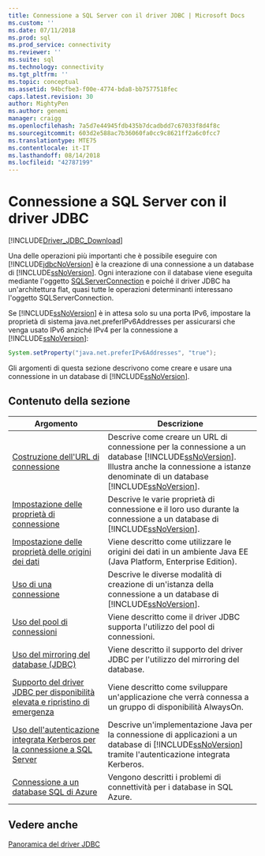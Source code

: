 ```yaml
---
title: Connessione a SQL Server con il driver JDBC | Microsoft Docs
ms.custom: ''
ms.date: 07/11/2018
ms.prod: sql
ms.prod_service: connectivity
ms.reviewer: ''
ms.suite: sql
ms.technology: connectivity
ms.tgt_pltfrm: ''
ms.topic: conceptual
ms.assetid: 94bcfbe3-f00e-4774-bda8-bb7577518fec
caps.latest.revision: 30
author: MightyPen
ms.author: genemi
manager: craigg
ms.openlocfilehash: 7a5d7e44945fdb435b7dcadbdd7c67033f8d4f8c
ms.sourcegitcommit: 603d2e588ac7b36060fa0cc9c8621ff2a6c0fcc7
ms.translationtype: MTE75
ms.contentlocale: it-IT
ms.lasthandoff: 08/14/2018
ms.locfileid: "42787199"
---
```

# <a name="connecting-to-sql-server-with-the-jdbc-driver"></a>Connessione a SQL Server con il driver JDBC
[!INCLUDE[Driver_JDBC_Download](../../includes/driver_jdbc_download.md)]

  Una delle operazioni più importanti che è possibile eseguire con [!INCLUDE[jdbcNoVersion](../../includes/jdbcnoversion_md.md)] è la creazione di una connessione a un database di [!INCLUDE[ssNoVersion](../../includes/ssnoversion-md.md)]. Ogni interazione con il database viene eseguita mediante l'oggetto [SQLServerConnection](../../connect/jdbc/reference/sqlserverconnection-class.md) e poiché il driver JDBC ha un'architettura flat, quasi tutte le operazioni determinanti interessano l'oggetto SQLServerConnection.  
  
 Se [!INCLUDE[ssNoVersion](../../includes/ssnoversion-md.md)] è in attesa solo su una porta IPv6, impostare la proprietà di sistema java.net.preferIPv6Addresses per assicurarsi che venga usato IPv6 anziché IPv4 per la connessione a [!INCLUDE[ssNoVersion](../../includes/ssnoversion-md.md)]:  
  
```java
System.setProperty("java.net.preferIPv6Addresses", "true");  
```  
  
 Gli argomenti di questa sezione descrivono come creare e usare una connessione in un database di [!INCLUDE[ssNoVersion](../../includes/ssnoversion-md.md)].  
  
## <a name="in-this-section"></a>Contenuto della sezione  
  
|Argomento|Descrizione|  
|-----------|-----------------|  
|[Costruzione dell'URL di connessione](../../connect/jdbc/building-the-connection-url.md)|Descrive come creare un URL di connessione per la connessione a un database [!INCLUDE[ssNoVersion](../../includes/ssnoversion-md.md)]. Illustra anche la connessione a istanze denominate di un database [!INCLUDE[ssNoVersion](../../includes/ssnoversion-md.md)].|  
|[Impostazione delle proprietà di connessione](../../connect/jdbc/setting-the-connection-properties.md)|Descrive le varie proprietà di connessione e il loro uso durante la connessione a un database di [!INCLUDE[ssNoVersion](../../includes/ssnoversion-md.md)].|  
|[Impostazione delle proprietà delle origini dei dati](../../connect/jdbc/setting-the-data-source-properties.md)|Viene descritto come utilizzare le origini dei dati in un ambiente Java EE (Java Platform, Enterprise Edition).|  
|[Uso di una connessione](../../connect/jdbc/working-with-a-connection.md)|Descrive le diverse modalità di creazione di un'istanza della connessione a un database di [!INCLUDE[ssNoVersion](../../includes/ssnoversion-md.md)].|  
|[Uso del pool di connessioni](../../connect/jdbc/using-connection-pooling.md)|Viene descritto come il driver JDBC supporta l'utilizzo del pool di connessioni.|  
|[Uso del mirroring del database &#40;JDBC&#41;](../../connect/jdbc/using-database-mirroring-jdbc.md)|Viene descritto il supporto del driver JDBC per l'utilizzo del mirroring del database.|  
|[Supporto del driver JDBC per disponibilità elevata e ripristino di emergenza](../../connect/jdbc/jdbc-driver-support-for-high-availability-disaster-recovery.md)|Viene descritto come sviluppare un'applicazione che verrà connessa a un gruppo di disponibilità AlwaysOn.|  
|[Uso dell'autenticazione integrata Kerberos per la connessione a SQL Server](../../connect/jdbc/using-kerberos-integrated-authentication-to-connect-to-sql-server.md)|Descrive un'implementazione Java per la connessione di applicazioni a un database di [!INCLUDE[ssNoVersion](../../includes/ssnoversion-md.md)] tramite l'autenticazione integrata Kerberos.|  
|[Connessione a un database SQL di Azure](../../connect/jdbc/connecting-to-an-azure-sql-database.md)|Vengono descritti i problemi di connettività per i database in SQL Azure.|  
  
## <a name="see-also"></a>Vedere anche  
 [Panoramica del driver JDBC](../../connect/jdbc/overview-of-the-jdbc-driver.md)  
  
  

